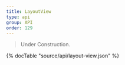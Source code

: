 ```yaml
---
title: LayoutView
type: api
group: API
order: 129
---
```

> Under Construction.

{% docTable "source/api/layout-view.json" %}


